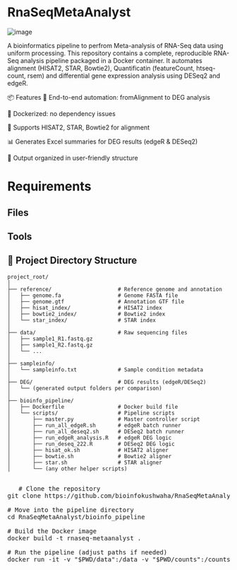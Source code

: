 # RnaSeqMetaAnalyst
![image](https://github.com/user-attachments/assets/3f5cde0a-61b9-4ed2-af77-9ffa789507de)

A bioinformatics pipeline to perfrom Meta-analysis of RNA-Seq data using uniform processing.
This repository contains a complete, reproducible RNA-Seq analysis pipeline packaged in a Docker container. It automates alignment (HISAT2, STAR, Bowtie2), Quantificatin (featureCount, htseq-count, rsem) and differential gene expression analysis using DESeq2 and edgeR.

📦 Features
🔁 End-to-end automation: fromAlignment to DEG analysis

🐳 Dockerized: no dependency issues

🧬 Supports HISAT2, STAR, Bowtie2 for alignment

📊 Generates Excel summaries for DEG results (edgeR & DESeq2)

📁 Output organized in user-friendly structure


# Requirements
## Files

## Tools 
## 📁 Project Directory Structure

```
project_root/
│
├── reference/                     # Reference genome and annotation
│   ├── genome.fa                  # Genome FASTA file
│   ├── genome.gtf                 # Annotation GTF file
│   ├── hisat_index/               # HISAT2 index
│   ├── bowtie2_index/             # Bowtie2 index
│   └── star_index/                # STAR index
│
├── data/                          # Raw sequencing files
│   ├── sample1_R1.fastq.gz
│   ├── sample1_R2.fastq.gz
│   └── ...
│
├── sampleinfo/
│   └── sampleinfo.txt             # Sample condition metadata
│
├── DEG/                           # DEG results (edgeR/DESeq2)
│   └── (generated output folders per comparison)
│
├── bioinfo_pipeline/
│   ├── Dockerfile                 # Docker build file
│   └── scripts/                   # Pipeline scripts
│       ├── master.py              # Master controller script
│       ├── run_all_edgeR.sh       # edgeR batch runner
│       ├── run_all_deseq2.sh      # DESeq2 batch runner
│       ├── run_edgeR_analysis.R   # edgeR DEG logic
│       ├── run_deseq_222.R        # DESeq2 DEG logic
│       ├── hisat_ok.sh            # HISAT2 aligner
│       ├── bowtie.sh              # Bowtie2 aligner
│       ├── star.sh                # STAR aligner
│       └── (any other helper scripts)
```
<pre> 
   # Clone the repository
git clone https://github.com/bioinfokushwaha/RnaSeqMetaAnalyst.git

# Move into the pipeline directory
cd RnaSeqMetaAnalyst/bioinfo_pipeline

# Build the Docker image
docker build -t rnaseq-metaanalyst .

# Run the pipeline (adjust paths if needed)
docker run -it -v "$PWD/data":/data -v "$PWD/counts":/counts  -v "$PWD/output":/output  rnaseq-metaanalyst python /opt/bioinfo/scripts/master.py
 </pre>
